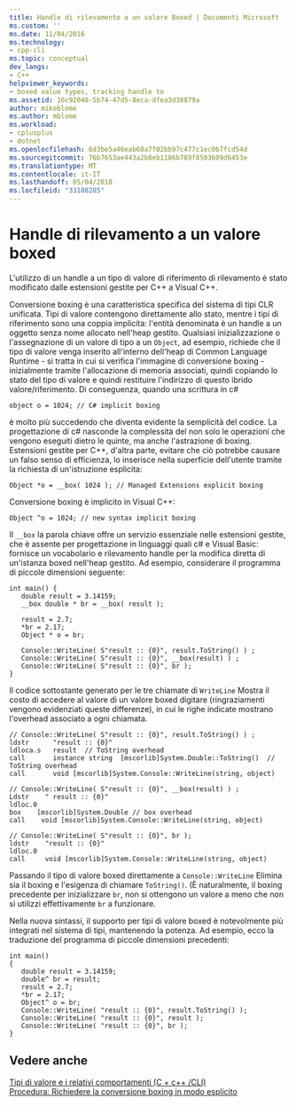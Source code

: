 ```yaml
---
title: Handle di rilevamento a un valore Boxed | Documenti Microsoft
ms.custom: ''
ms.date: 11/04/2016
ms.technology:
- cpp-cli
ms.topic: conceptual
dev_langs:
- C++
helpviewer_keywords:
- boxed value types, tracking handle to
ms.assetid: 16c92048-5b74-47d5-8eca-dfea3d38879a
author: mikeblome
ms.author: mblome
ms.workload:
- cplusplus
- dotnet
ms.openlocfilehash: 6d3be5a46eab68a7f02bb97c477c1ec0b7fcd54d
ms.sourcegitcommit: 76b7653ae443a2b8eb1186b789f8503609d6453e
ms.translationtype: MT
ms.contentlocale: it-IT
ms.lasthandoff: 05/04/2018
ms.locfileid: "33108285"
---
```

# <a name="a-tracking-handle-to-a-boxed-value"></a>Handle di rilevamento a un valore boxed
L'utilizzo di un handle a un tipo di valore di riferimento di rilevamento è stato modificato dalle estensioni gestite per C++ a Visual C++.  
  
 Conversione boxing è una caratteristica specifica del sistema di tipi CLR unificata. Tipi di valore contengono direttamente allo stato, mentre i tipi di riferimento sono una coppia implicita: l'entità denominata è un handle a un oggetto senza nome allocato nell'heap gestito. Qualsiasi inizializzazione o l'assegnazione di un valore di tipo a un `Object`, ad esempio, richiede che il tipo di valore venga inserito all'interno dell'heap di Common Language Runtime - si tratta in cui si verifica l'immagine di conversione boxing - inizialmente tramite l'allocazione di memoria associati, quindi copiando lo stato del tipo di valore e quindi restituire l'indirizzo di questo ibrido valore/riferimento. Di conseguenza, quando una scrittura in c#  
  
```  
object o = 1024; // C# implicit boxing  
```  
  
 è molto più succedendo che diventa evidente la semplicità del codice. La progettazione di c# nasconde la complessità del non solo le operazioni che vengono eseguiti dietro le quinte, ma anche l'astrazione di boxing. Estensioni gestite per C++, d'altra parte, evitare che ciò potrebbe causare un falso senso di efficienza, lo inserisce nella superficie dell'utente tramite la richiesta di un'istruzione esplicita:  
  
```  
Object *o = __box( 1024 ); // Managed Extensions explicit boxing  
```  
  
 Conversione boxing è implicito in Visual C++:  
  
```  
Object ^o = 1024; // new syntax implicit boxing  
```  
  
 Il `__box` la parola chiave offre un servizio essenziale nelle estensioni gestite, che è assente per progettazione in linguaggi quali c# e Visual Basic: fornisce un vocabolario e rilevamento handle per la modifica diretta di un'istanza boxed nell'heap gestito. Ad esempio, considerare il programma di piccole dimensioni seguente:  
  
```  
int main() {  
   double result = 3.14159;  
   __box double * br = __box( result );  
  
   result = 2.7;   
   *br = 2.17;     
   Object * o = br;  
  
   Console::WriteLine( S"result :: {0}", result.ToString() ) ;  
   Console::WriteLine( S"result :: {0}", __box(result) ) ;  
   Console::WriteLine( S"result :: {0}", br );  
}  
```  
  
 Il codice sottostante generato per le tre chiamate di `WriteLine` Mostra il costo di accedere al valore di un valore boxed digitare (ringraziamenti vengono evidenziati queste differenze), in cui le righe indicate mostrano l'overhead associato a ogni chiamata.  
  
```  
// Console::WriteLine( S"result :: {0}", result.ToString() ) ;  
ldstr      "result :: {0}"  
ldloca.s   result  // ToString overhead  
call       instance string  [mscorlib]System.Double::ToString()  // ToString overhead  
call       void [mscorlib]System.Console::WriteLine(string, object)  
  
// Console::WriteLine( S"result :: {0}", __box(result) ) ;  
Ldstr    " result :: {0}"  
ldloc.0  
box    [mscorlib]System.Double // box overhead  
call    void [mscorlib]System.Console::WriteLine(string, object)  
  
// Console::WriteLine( S"result :: {0}", br );  
ldstr    "result :: {0}"  
ldloc.0  
call     void [mscorlib]System.Console::WriteLine(string, object)  
```  
  
 Passando il tipo di valore boxed direttamente a `Console::WriteLine` Elimina sia il boxing e l'esigenza di chiamare `ToString()`. (È naturalmente, il boxing precedente per inizializzare `br`, non si ottengono un valore a meno che non si utilizzi effettivamente `br` a funzionare.  
  
 Nella nuova sintassi, il supporto per tipi di valore boxed è notevolmente più integrati nel sistema di tipi, mantenendo la potenza. Ad esempio, ecco la traduzione del programma di piccole dimensioni precedenti:  
  
```  
int main()  
{  
   double result = 3.14159;  
   double^ br = result;  
   result = 2.7;  
   *br = 2.17;  
   Object^ o = br;  
   Console::WriteLine( "result :: {0}", result.ToString() );  
   Console::WriteLine( "result :: {0}", result );  
   Console::WriteLine( "result :: {0}", br );  
}  
```  
  
## <a name="see-also"></a>Vedere anche  
 [Tipi di valore e i relativi comportamenti (C + c++ /CLI)](../dotnet/value-types-and-their-behaviors-cpp-cli.md)   
 [Procedura: Richiedere la conversione boxing in modo esplicito](../dotnet/how-to-explicitly-request-boxing.md)